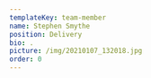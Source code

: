 ```yaml
---
templateKey: team-member
name: Stephen Smythe
position: Delivery
bio: .
picture: /img/20210107_132018.jpg
order: 0
---
```


